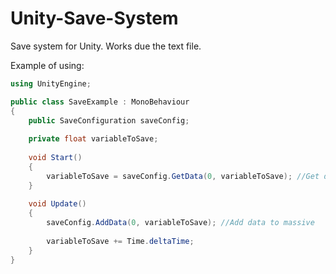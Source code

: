 # Unity-Save-System
Save system for Unity. Works due the text file.

Example of using:
```cs
using UnityEngine;

public class SaveExample : MonoBehaviour
{
    public SaveConfiguration saveConfig;
    
    private float variableToSave;
    
    void Start()
    {
        variableToSave = saveConfig.GetData(0, variableToSave); //Get data from saved massive
    }
    
    void Update()
    {
        saveConfig.AddData(0, variableToSave); //Add data to massive
        
        variableToSave += Time.deltaTime;
    }
}
```
